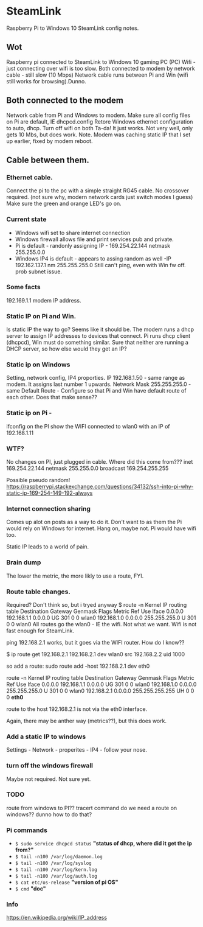 # SteamLink
Raspberry Pi to Windows 10 SteamLink config notes.

## Wot
Raspberry pi connected to SteamLink to Windows 10 gaming PC (PC)
Wifi - just connecting over wifi is too slow.
Both connected to modem by network cable - still slow (10 Mbps)
Network cable runs between Pi and Win (wifi still works for browsing).Dunno.

## Both connected to the modem
Network cable from Pi and Windows to modem.
Make sure all config files on Pi are default, IE dhcpcd.config
Retore Windows ethernet configuration to auto, dhcp.
Turn off wifi on both
Ta-da! It just works. Not very well, only gets 10 Mbs, but does work.
Note. Modem was caching static IP that I set up earlier, fixed by modem reboot.

## Cable between them.

### Ethernet cable.
Connect the pi to the pc with a simple straight RG45 cable. No crossover required. (not sure why, modern network cards just switch modes I guess)
Make sure the green and orange LED's go on.

### Current state
* Windows wifi set to share internet connection
* Windows firewall allows file and print services pub and private. 
* Pi is default - randonly assigning IP - 169.254.22.144  netmask 255.255.0.0
* Windows IP4 is default - appears to assing random as well -IP 192.162.137.1 nm 255.255.255.0 
Still can't ping, even with Win fw off. prob subnet issue.

### Some facts
192.169.1.1 modem IP address. 

### Static IP on Pi and Win.
Is static IP the way to go? Seems like it should be. The modem runs a dhcp server to assign IP addresses to devices that connect. Pi runs dhcp client (dhcpcd), Win must do something similar. Sure that neither are running a DHCP server, so how else would they get an IP?

### Static ip on Windows
Setting, network config, IP4 proporties.
IP 192.168.1.50 - same range as modem. It assigns last number 1 upwards.
Network Mask 255.255.255.0 - same 
Default Route - Configure so that Pi and Win have default route of each other. Does that make sense??

### Static ip on Pi - 
ifconfig on the PI show the WIFI connected to wlan0 with an IP of 192.168.1.11

### WTF?
No changes on PI, just plugged in cable. Where did this come from???
 inet 169.254.22.144  netmask 255.255.0.0  broadcast 169.254.255.255

Possible pseudo random!
https://raspberrypi.stackexchange.com/questions/34132/ssh-into-pi-why-static-ip-169-254-149-192-always

### Internet connection sharing
Comes up alot on posts as a way to do it. Don't want to as them the Pi would rely on Windows for internet. Hang on, maybe not. Pi would have wifi too.

Static IP leads to a world of pain.

### Brain dump

The lower the metric, the more likly to use a route, FYI.

### Route table changes.
Required? Don't think so, but i tryed anyway
$ route -n
Kernel IP routing table
Destination     Gateway         Genmask         Flags Metric Ref    Use Iface
0.0.0.0         192.168.1.1     0.0.0.0         UG    301    0        0 wlan0
192.168.1.0     0.0.0.0         255.255.255.0   U     301    0        0 wlan0
All routes go the wlan0 - IE the wifi. Not what we want. Wifi is not fast enough for SteamLink.

ping 192.168.2.1 works, but it goes via the WIFI router. How do I know??

$ ip route get  192.168.2.1 
192.168.2.1 dev wlan0 src 192.168.2.2 uid 1000

so add a route:
sudo route add -host 192.168.2.1  dev eth0

route -n
Kernel IP routing table
Destination     Gateway         Genmask         Flags Metric Ref    Use Iface
0.0.0.0         192.168.1.1     0.0.0.0         UG    301    0        0 wlan0
192.168.1.0     0.0.0.0         255.255.255.0   U     301    0        0 wlan0
192.168.2.1     0.0.0.0         255.255.255.255 UH    0      0        0 **eth0**

route to the host 192.168.2.1 is not via the eth0 interface. 

Again, there may be anther way (metrics??), but this does work.

### Add a static IP to windows
Settings - Network - properites - IP4 - follow your nose.

### turn off the windows firewall
Maybe not required. Not sure yet.

### TODO
route from windows to PI?? tracert command
do we need a route on windows?? dunno how to do that?

### Pi commands

* `$ sudo service dhcpcd status` **"status of  dhcp, where did it get the ip from?"**
* `$ tail -n100 /var/log/daemon.log`
* `$ tail -n100 /var/log/syslog`
* `$ tail -n100 /var/log/kern.log`
* `$ tail -n100 /var/log/auth.log`
* `$ cat etc/os-release` **"version of pi OS"**
* `$ cmd` **"doc"**

### Info
https://en.wikipedia.org/wiki/IP_address